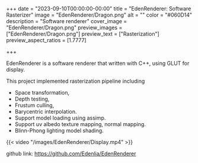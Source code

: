 +++
date = "2023-09-10T00:00:00-00:00"
title = "EdenRenderer: Software Rasterizer"
image = "EdenRenderer/Dragon.png"
alt = ""
color = "#060D14"
description = "Software renderer"
cover_image = "EdenRenderer/Dragon.png"
preview_images = ["EdenRenderer/Dragon.png"]
preview_text = ["Rasterization"]
preview_aspect_ratios = [1.7777]

+++


EdenRenderer is a software renderer that written with C++, using GLUT for display.

This project implemented rasterization pipeline including
- Space transformation, 
- Depth testing, 
- Frustum culling, 
- Barycentric interpolation. 
- Support model loading using assimp.
- Support uv albedo texture mapping, normal mapping.
- Blinn-Phong lighting model shading.

{{< video "/images/EdenRenderer/Display.mp4" >}}



github link: https://github.com/Edenlia/EdenRenderer
